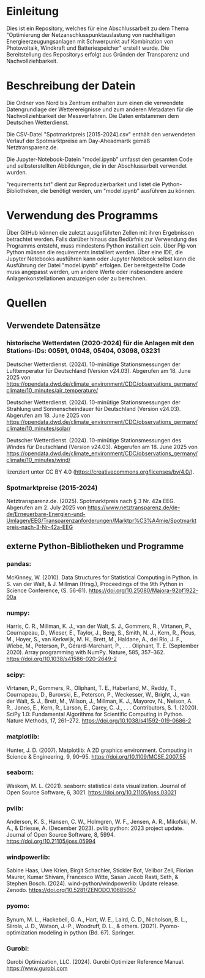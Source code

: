 # Einleitung
Dies ist ein Repository, welches für eine Abschlussarbeit zu dem Thema "Optimierung der Netzanschlusspunktauslastung von nachhaltigen Energieerzeugungsanlagen mit Schwerpunkt auf Kombination von Photovoltaik, Windkraft und Batteriespeicher" erstellt wurde. Die Bereitstellung des Repositorys erfolgt aus Gründen der Transparenz und Nachvollziehbarkeit. 

# Beschreibung der Datein
Die Ordner von Nord bis Zentrum enthalten zum einen die verwendete Datengrundlage der Wetterereignisse und zum anderen Metadaten für die Nachvollziehbarkeit der Messverfahren. Die Daten entstammen dem Deutschen Wetterdienst.

Die CSV-Datei "Spotmarktpreis [2015-2024].csv" enthält den verwendeten Verlauf der Spotmarktpreise am Day-Aheadmartk gemäß Netztransparenz.de. 

Die Jupyter-Notebook-Datein "model.ipynb" umfasst den gesamten Code und selbsterstellten Abbildungen, die in der Abschlussarbeit verwendet wurden.

"requirements.txt" dient zur Reproduzierbarkeit und listet die Python-Bibliotheken, die benötigt werden, um "model.ipynb" ausführen zu können. 

# Verwendung des Programms
Über GitHub können die zuletzt ausgeführten Zellen mit ihren Ergebnissen betrachtet werden. Falls darüber hinaus das Bedürfnis zur Verwendung des Programms entsteht, muss mindestens Python installiert sein. Über Pip von Python müssen die requirements installiert werden. Über eine IDE, die Jupyter Notebooks ausführen kann oder Jupyter Notebook selbst kann die Ausführung der Datei "model.ipynb" erfolgen. Der bereitgestellte Code muss angepasst werden, um andere Werte oder insbesondere andere Anlagenkonstellationen anzuzeigen oder zu berechnen.

# Quellen
## Verwendete Datensätze
### historische Wetterdaten (2020-2024) für die Anlagen mit den Stations-IDs: 00591, 01048, 05404, 03098, 03231

Deutscher Wetterdienst. (2024). 10-minütige Stationsmessungen der Lufttemperatur für Deutschland (Version v24.03). Abgerufen am 18. June 2025 von https://opendata.dwd.de/climate_environment/CDC/observations_germany/climate/10_minutes/air_temperature/

Deutscher Wetterdienst. (2024). 10-minütige Stationsmessungen der Strahlung und Sonnenscheindauer für Deutschland (Version v24.03). Abgerufen am 18. June 2025 von https://opendata.dwd.de/climate_environment/CDC/observations_germany/climate/10_minutes/solar/

Deutscher Wetterdienst. (2024). 10-minütige Stationsmessungen des Windes für Deutschland (Version v24.03). Abgerufen am 18. June 2025 von https://opendata.dwd.de/climate_environment/CDC/observations_germany/climate/10_minutes/wind/

lizenziert unter CC BY 4.0 (https://creativecommons.org/licenses/by/4.0/).

### Spotmarktpreise (2015-2024)

Netztransparenz.de. (2025). Spotmarktpreis nach § 3 Nr. 42a EEG. Abgerufen am 2. July 2025 von https://www.netztransparenz.de/de-de/Erneuerbare-Energien-und-Umlagen/EEG/Transparenzanforderungen/Marktpr%C3%A4mie/Spotmarktpreis-nach-3-Nr-42a-EEG

## externe Python-Bibliotheken und Programme
### pandas:
McKinney, W. (2010). Data Structures for Statistical Computing in Python. In S. van der Walt, & J. Millman (Hrsg.), Proceedings of the 9th Python in Science Conference, (S. 56-61). https://doi.org/10.25080/Majora-92bf1922-00a  

### numpy:
Harris, C. R., Millman, K. J., van der Walt, S. J., Gommers, R., Virtanen, P., Cournapeau, D., Wieser, E., Taylor, J., Berg, S., Smith, N. J., Kern, R., Picus, M., Hoyer, S., van Kerkwijk, M. H., Brett, M., Haldane, A., del Río, J. F., Wiebe, M., Peterson, P., Gérard-Marchant, P., . . . Oliphant, T. E. (September 2020). Array programming with NumPy. Nature, 585, 357–362. https://doi.org/10.1038/s41586-020-2649-2  

### scipy:
Virtanen, P., Gommers, R., Oliphant, T. E., Haberland, M., Reddy, T., Cournapeau, D., Burovski, E., Peterson, P., Weckesser, W., Bright, J., van der Walt, S. J., Brett, M., Wilson, J., Millman, K. J., Mayorov, N., Nelson, A. R., Jones, E., Kern, R., Larson, E., Carey, C. J., . . . Contributors, S. 1. (2020). SciPy 1.0: Fundamental Algorithms for Scientific Computing in Python. Nature Methods, 17, 261–272. https://doi.org/10.1038/s41592-019-0686-2  

### matplotlib:
Hunter, J. D. (2007). Matplotlib: A 2D graphics environment. Computing in Science & Engineering, 9, 90–95. https://doi.org/10.1109/MCSE.2007.55  

### seaborn:
Waskom, M. L. (2021). seaborn: statistical data visualization. Journal of Open Source Software, 6, 3021. https://doi.org/10.21105/joss.03021  

### pvlib:
Anderson, K. S., Hansen, C. W., Holmgren, W. F., Jensen, A. R., Mikofski, M. A., & Driesse, A. (December 2023). pvlib python: 2023 project update. Journal of Open Source Software, 8, 5994. https://doi.org/10.21105/joss.05994  

### windpowerlib:
Sabine Haas, Uwe Krien, Birgit Schachler, Stickler Bot, Velibor Zeli, Florian Maurer, Kumar Shivam, Francesco Witte, Sasan Jacob Rasti, Seth, & Stephen Bosch. (2024). wind-python/windpowerlib: Update release. Zenodo. https://doi.org/10.5281/ZENODO.10685057  

### pyomo:
Bynum, M. L., Hackebeil, G. A., Hart, W. E., Laird, C. D., Nicholson, B. L., Siirola, J. D., Watson, J.-P., Woodruff, D. L., & others. (2021). Pyomo-optimization modeling in python (Bd. 67). Springer.  

### Gurobi:
Gurobi Optimization, LLC. (2024). Gurobi Optimizer Reference Manual. https://www.gurobi.com




